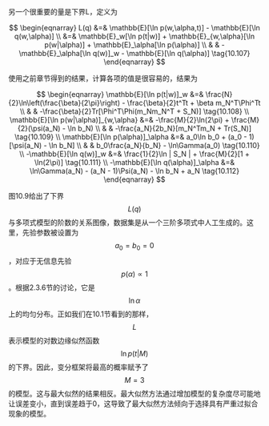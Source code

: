 另一个很重要的量是下界L，定义为     

$$
\begin{eqnarray}
L(q) &=& \mathbb{E}[\ln p(w,\alpha,t)] - \mathbb{E}[\ln q(w,\alpha)] \\
&=& \mathbb{E}_w[\ln p(t|w)] + \mathbb{E}_{w,\alpha}[\ln p(w|\alpha)] + \mathbb{E}_\alpha[\ln p(\alpha)] \\
& & - \mathbb{E}_\alpha[\ln q(w)]_w - \mathbb{E}[\ln q(\alpha)] \tag{10.107}
\end{eqnarray}
$$     

使用之前章节得到的结果，计算各项的值是很容易的，结果为     

$$
\begin{eqnarray}
\mathbb{E}[\ln p(t|w)]_w &=& \frac{N}{2}\ln\left(\frac{\beta}{2\pi}\right) - \frac{\beta}{2}t^Tt + \beta m_N^T\Phi^Tt \\
& & -\frac{\beta}{2}Tr[\Phi^T\Phi(m_Nm_N^T + S_N)] \tag{10.108} \\
\mathbb{E}[\ln p(w|\alpha)]_{w,\alpha} &=& -\frac{M}{2}\ln(2\pi) + \frac{M}{2}(\psi(a_N) - \ln b_N) \\
& & -\frac{a_N}{2b_N}[m_N^Tm_N + Tr(S_N)] \tag{10.109} \\
\mathbb{E}[\ln p(\alpha)]_\alpha &=& a_0\ln b_0 + (a_0 - 1)[\psi(a_N) - \ln b_N] \\
& & b_0\frac{a_N}{b_N} - \ln\Gamma(a_0) \tag{10.110} \\
-\mathbb{E}[\ln q(w)]_w &=& \frac{1}{2}\ln | S_N | + \frac{M}{2}[1 + \ln(2\pi)] \tag{10.111} \\
-\mathbb{E}[\ln q(\alpha)]_\alpha &=& \ln\Gamma(a_N) - (a_N - 1)\Psi(a_N) - \ln b_N + a_N \tag{10.112}
\end{eqnarray}
$$    

图10.9给出了下界$$ L(q) $$与多项式模型的阶数的关系图像，数据集是从一个三阶多项式中人工生成的。这里，先验参数被设置为$$ a_0 = b_0 = 0 $$，对应于无信息先验$$ p(\alpha) \propto 1 $$。根据2.3.6节的讨论，它是$$ \ln \alpha $$上的均匀分布。正如我们在10.1节看到的那样，$$ L $$表示模型的对数边缘似然函数$$ \ln p(t|M) $$的下界。因此，变分框架将最高的概率赋予了$$ M = 3 $$的模型。这与最大似然的结果相反。最大似然方法通过增加模型的复杂度尽可能地让误差变小，直到误差趋于0，这导致了最大似然方法倾向于选择具有严重过拟合现象的模型。
